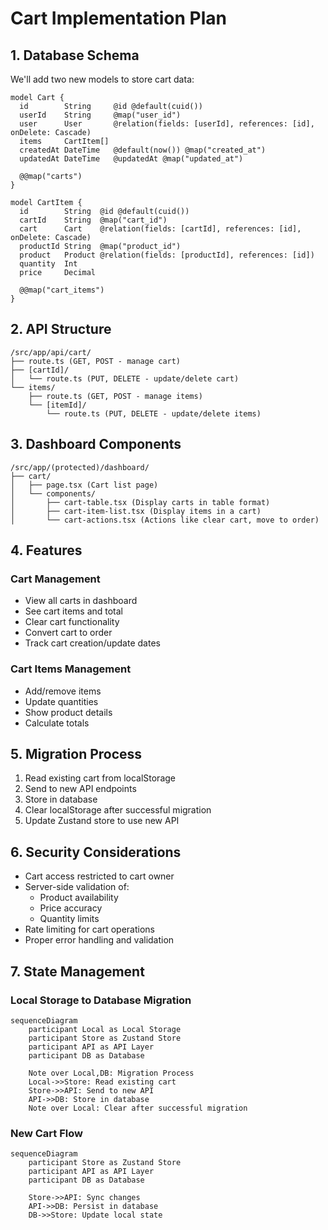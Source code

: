 # Cart Implementation Plan

## 1. Database Schema

We'll add two new models to store cart data:

```prisma
model Cart {
  id        String     @id @default(cuid())
  userId    String     @map("user_id")
  user      User       @relation(fields: [userId], references: [id], onDelete: Cascade)
  items     CartItem[]
  createdAt DateTime   @default(now()) @map("created_at")
  updatedAt DateTime   @updatedAt @map("updated_at")

  @@map("carts")
}

model CartItem {
  id        String  @id @default(cuid())
  cartId    String  @map("cart_id")
  cart      Cart    @relation(fields: [cartId], references: [id], onDelete: Cascade)
  productId String  @map("product_id")
  product   Product @relation(fields: [productId], references: [id])
  quantity  Int
  price     Decimal

  @@map("cart_items")
}
```

## 2. API Structure

```
/src/app/api/cart/
├── route.ts (GET, POST - manage cart)
├── [cartId]/
│   └── route.ts (PUT, DELETE - update/delete cart)
└── items/
    ├── route.ts (GET, POST - manage items)
    └── [itemId]/
        └── route.ts (PUT, DELETE - update/delete items)
```

## 3. Dashboard Components

```
/src/app/(protected)/dashboard/
├── cart/
│   ├── page.tsx (Cart list page)
│   └── components/
│       ├── cart-table.tsx (Display carts in table format)
│       ├── cart-item-list.tsx (Display items in a cart)
│       └── cart-actions.tsx (Actions like clear cart, move to order)
```

## 4. Features

### Cart Management

- View all carts in dashboard
- See cart items and total
- Clear cart functionality
- Convert cart to order
- Track cart creation/update dates

### Cart Items Management

- Add/remove items
- Update quantities
- Show product details
- Calculate totals

## 5. Migration Process

1. Read existing cart from localStorage
2. Send to new API endpoints
3. Store in database
4. Clear localStorage after successful migration
5. Update Zustand store to use new API

## 6. Security Considerations

- Cart access restricted to cart owner
- Server-side validation of:
  - Product availability
  - Price accuracy
  - Quantity limits
- Rate limiting for cart operations
- Proper error handling and validation

## 7. State Management

### Local Storage to Database Migration

```mermaid
sequenceDiagram
    participant Local as Local Storage
    participant Store as Zustand Store
    participant API as API Layer
    participant DB as Database

    Note over Local,DB: Migration Process
    Local->>Store: Read existing cart
    Store->>API: Send to new API
    API->>DB: Store in database
    Note over Local: Clear after successful migration
```

### New Cart Flow

```mermaid
sequenceDiagram
    participant Store as Zustand Store
    participant API as API Layer
    participant DB as Database

    Store->>API: Sync changes
    API->>DB: Persist in database
    DB->>Store: Update local state
```
